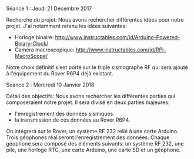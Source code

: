 Séance 1 : Jeudi 21 Décembre 2017

Recherche du projet:
Nous avons rechercher différentes idées pour notre projet. J'ai notamment retenu les idées suivantes:
- Horloge binaire: http://www.instructables.com/id/Arduino-Powered-Binary-Clock/ 
- Caméra macroscopique: http://www.instructables.com/id/RPi-MacroScope/

Notre choix définitif s'est porté sur le triple sismographe RF qui sera ajouté à l'équipement du Rover R6P4 déjà existant.

Seance 2 : Mercredi 10 Janvier 2018

Détail des objectifs:
Nous avons rechercher les différentes parties qui composeraient notre projet. Il sera divisé en deux parties majeures:
- l'enregistrement des données sismiques.
- la transmission de ces données au Rover R6P4.

On intégrera sur le Rover, un système RF 232 relié à une carte Arduino. Trois géophones réaliseront l'enregistrement des données.
Chaque géophone sera composé des éléments suivants: un système RF 232, une pile, une horloge RTC, une carte Arduino, une carte SD et un géophone.
